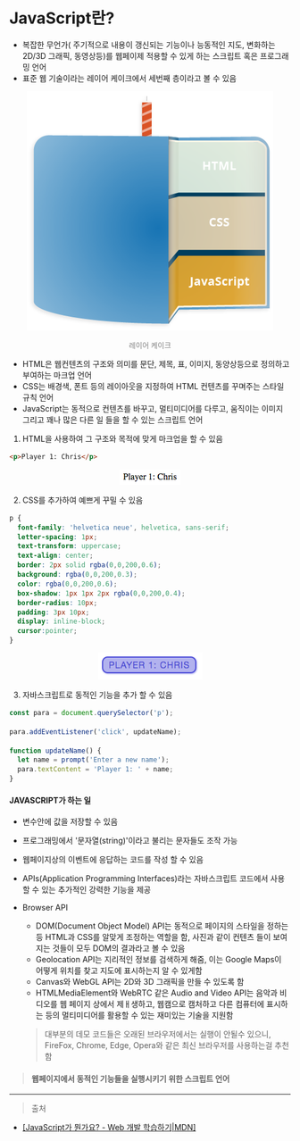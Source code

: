 # JavaScript란?

- 복잡한 무언가( 주기적으로 내용이 갱신되는 기능이나 능동적인 지도, 변화하는 2D/3D 그래픽, 동영상등)를 웹페이제 적용할 수 있게 하는 스크립트 혹은 프로그래밍 언어
- 표준 웹 기술이라는 레이어 케이크에서 세번째 층이라고 볼 수 있음

<div align="center">
    <img src="../images/layer_cake.png"/>
    <p style="font-size:13px; color:gray;">레이어 케이크</p>
</div>

- HTML은 웹컨텐츠의 구조와 의미를 문단, 제목, 표, 이미지, 동양상등으로 정의하고 부여하는 마크업 언어
- CSS는 배경색, 폰트 등의 레이아웃을 지정하여 HTML 컨텐츠를 꾸며주는 스타일 규칙 언어
- JavaScript는 동적으로 컨텐츠를 바꾸고, 멀티미디어를 다루고, 움직이는 이미지 그리고 꽤나 많은 다른 일 들을 할 수 있는 스크립트 언어

1. HTML을 사용하여 그 구조와 목적에 맞게 마크업을 할 수 있음

```HTML
<p>Player 1: Chris</p>
```

<div align="center">
    <img src="../images/javascript_html_01.png"/>
</div>

2. CSS를 추가하여 예쁘게 꾸밀 수 있음

```CSS
p {
  font-family: 'helvetica neue', helvetica, sans-serif;
  letter-spacing: 1px;
  text-transform: uppercase;
  text-align: center;
  border: 2px solid rgba(0,0,200,0.6);
  background: rgba(0,0,200,0.3);
  color: rgba(0,0,200,0.6);
  box-shadow: 1px 1px 2px rgba(0,0,200,0.4);
  border-radius: 10px;
  padding: 3px 10px;
  display: inline-block;
  cursor:pointer;
}
```

<div align="center">
    <img src="../images/javascript_css_01.png"/>
</div>

3. 자바스크립트로 동적인 기능을 추가 할 수 있음

```Javascript
const para = document.querySelector('p');

para.addEventListener('click', updateName);

function updateName() {
  let name = prompt('Enter a new name');
  para.textContent = 'Player 1: ' + name;
}
```

#### JAVASCRIPT가 하는 일

- 변수안에 값을 저장할 수 있음
- 프로그래밍에서 '문자열(string)'이라고 불리는 문자들도 조작 가능
- 웹페이지상의 이벤트에 응답하는 코드를 작성 할 수 있음
- APIs(Application Programming Interfaces)라는 자바스크립트 코드에서 사용 할 수 있는 추가적인 강력한 기능을 제공
- Browser API
  - DOM(Document Object Model) API는 동적으로 페이지의 스타일을 정하는 등 HTML과 CSS를 알맞게 조정하는 역할을 함, 사진과 같이 컨텐츠 들이 보여지는 것들이 모두 DOM의 결과라고 볼 수 있음
  - Geolocation API는 지리적인 정보를 검색하게 해줌, 이는 Google Maps이 어떻게 위치를 찾고 지도에 표시하는지 알 수 있게함
  - Canvas와 WebGL API는 2D와 3D 그래픽을 만들 수 있도록 함
  - HTMLMediaElement와 WebRTC 같은 Audio and Video API는 음악과 비디오를 웹 페이지 상에서 제ㅐ생하고, 웹캠으로 캠처하고 다른 컴퓨터에 표시하는 등의 멀티미디어를 활용할 수 있는 재미있는 기술을 지원함

  > 대부분의 데모 코드들은 오래된 브라우저에서는 실행이 안될수 있으니, FireFox, Chrome, Edge, Opera와 같은 최신 브라우저를 사용하는걸 추천함

> #### 웹페이지에서 동적인 기능들을 실행시키기 위한 스크립트 언어

---

> 출처

- [[JavaScript가 뭔가요? - Web 개발 학습하기|MDN]](https://developer.mozilla.org/ko/docs/Learn/JavaScript/First_steps/What_is_JavaScript)
